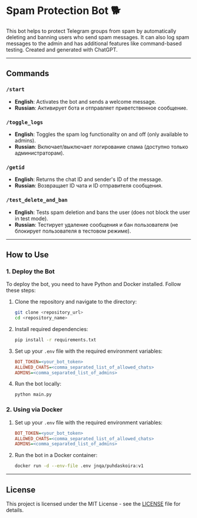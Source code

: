 # Spam Protection Bot 🐕

This bot helps to protect Telegram groups from spam by automatically deleting and banning users who send spam messages. It can also log spam messages to the admin and has additional features like command-based testing.
Created and generated with ChatGPT.

---

## Commands

### `/start`
- **English**: Activates the bot and sends a welcome message.
- **Russian**: Активирует бота и отправляет приветственное сообщение.

### `/toggle_logs`
- **English**: Toggles the spam log functionality on and off (only available to admins).
- **Russian**: Включает/выключает логирование спама (доступно только администраторам).

### `/getid`
- **English**: Returns the chat ID and sender's ID of the message.
- **Russian**: Возвращает ID чата и ID отправителя сообщения.

### `/test_delete_and_ban`
- **English**: Tests spam deletion and bans the user (does not block the user in test mode).
- **Russian**: Тестирует удаление сообщения и бан пользователя (не блокирует пользователя в тестовом режиме).

---

## How to Use

### 1. Deploy the Bot
To deploy the bot, you need to have Python and Docker installed. Follow these steps:

1. Clone the repository and navigate to the directory:
    ```bash
    git clone <repository_url>
    cd <repository_name>
    ```

2. Install required dependencies:
    ```bash
    pip install -r requirements.txt
    ```

3. Set up your `.env` file with the required environment variables:
    ```ini
    BOT_TOKEN=<your_bot_token>
    ALLOWED_CHATS=<comma_separated_list_of_allowed_chats>
    ADMINS=<comma_separated_list_of_admins>
    ```

4. Run the bot locally:
    ```bash
    python main.py
    ```

### 2. Using via Docker

1. Set up your `.env` file with the required environment variables:
    ```ini
    BOT_TOKEN=<your_bot_token>
    ALLOWED_CHATS=<comma_separated_list_of_allowed_chats>
    ADMINS=<comma_separated_list_of_admins>
    ```
2. Run the bot in a Docker container:
    ```bash
    docker run -d --env-file .env jnqa/puhdaskoira:v1
    ```

---

## License

This project is licensed under the MIT License - see the [LICENSE](LICENSE) file for details.
